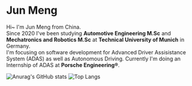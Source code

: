 # Jun Meng
Hi~ I'm Jun Meng from China.  
Since 2020 I've been studying **Automotive Engineering M.Sc** and **Mechatronics and Robotics M.Sc** at **Technical University of Munich** in Germany.  
I'm focusing on software development for Advanced Driver Assisistance System (ADAS) as well as Autonomous Driving.
Currently I'm doing an Internship of ADAS at **Porsche Engineering®**.

![Anurag's GitHub stats](https://github-readme-stats.vercel.app/api?username=junmeng6025&show_icons=true&hide=prs)
![Top Langs](https://github-readme-stats.vercel.app/api/top-langs/?username=junmeng6025&layout=compact&hide=jupyter%20notebook)

<!---
junmeng6025/junmeng6025 is a ✨ special ✨ repository because its `README.md` (this file) appears on your GitHub profile.
You can click the Preview link to take a look at your changes.
--->
